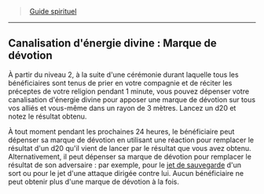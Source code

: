 ﻿---
!Generic
Id: cleric_guide_hd.md#canalisation-dénergie-divine--marque-de-dévotion
ParentLink: cleric_guide_hd.md#guide-spirituel
Name: "Canalisation d'énergie divine : Marque de dévotion"
ParentName: Guide spirituel
NameLevel: 2
---
> [Guide spirituel](hd_cleric_guide.md)

---

## Canalisation d'énergie divine : Marque de dévotion

À partir du niveau 2, à la suite d'une cérémonie durant laquelle tous les bénéficiaires sont tenus de prier en votre compagnie et de réciter les préceptes de votre religion pendant 1 minute, vous pouvez dépenser votre canalisation d'énergie divine pour apposer une marque de dévotion sur tous vos alliés et vous-même dans un rayon de 3 mètres. Lancez un d20 et notez le résultat obtenu.

À tout moment pendant les prochaines 24 heures, le bénéficiaire peut dépenser sa marque de dévotion en utilisant une réaction pour remplacer le résultat d'un d20 qu'il vient de lancer par le résultat que vous avez obtenu. Alternativement, il peut dépenser sa marque de dévotion pour remplacer le résultat de son adversaire : par exemple, pour le [jet de sauvegarde](hd_abilities_jets_de_sauvegarde.md) d'un sort ou pour le jet d'une attaque dirigée contre lui. Aucun bénéficiaire ne peut obtenir plus d'une marque de dévotion à la fois.

